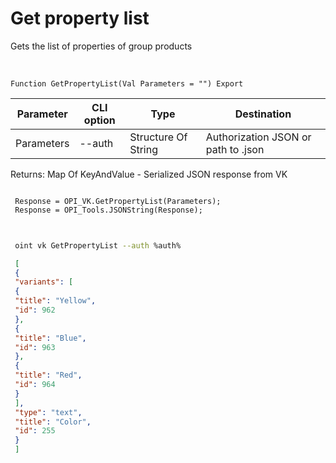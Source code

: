 ﻿---
sidebar_position: 1
---

# Get property list
 Gets the list of properties of group products


<br/>


`Function GetPropertyList(Val Parameters = "") Export`

 | Parameter | CLI option | Type | Destination |
 |-|-|-|-|
 | Parameters | --auth | Structure Of String | Authorization JSON or path to .json |

 
 Returns: Map Of KeyAndValue - Serialized JSON response from VK 





```bsl title="Code example"
 
 Response = OPI_VK.GetPropertyList(Parameters);
 Response = OPI_Tools.JSONString(Response);
 
```
	


```sh title="CLI command example"
 
 oint vk GetPropertyList --auth %auth%

```

```json title="Result"
 [
 {
 "variants": [
 {
 "title": "Yellow",
 "id": 962
 },
 {
 "title": "Blue",
 "id": 963
 },
 {
 "title": "Red",
 "id": 964
 }
 ],
 "type": "text",
 "title": "Color",
 "id": 255
 }
 ]
```
